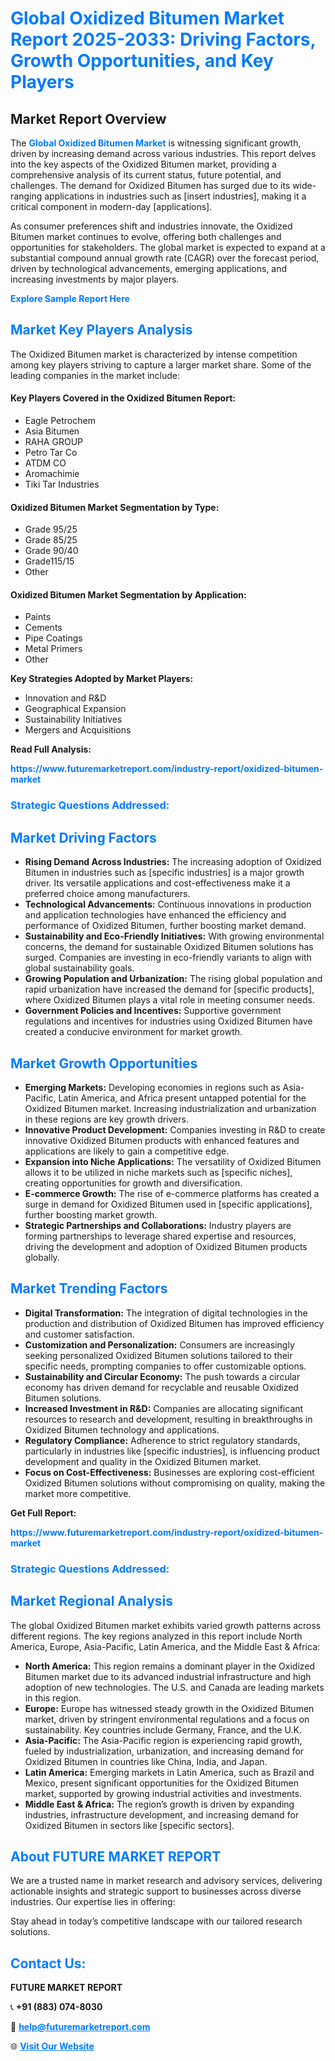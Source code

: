 <h1 style="color: #007BFF;">Global Oxidized Bitumen Market Report 2025-2033: Driving Factors, Growth Opportunities, and Key Players</h1>

<section id="overview">
<h2>Market Report Overview</h2>
<p>The <a href="https://www.futuremarketreport.com/industry-report/oxidized-bitumen-market" style="color: #007BFF; text-decoration: none;"><strong>Global Oxidized Bitumen Market</strong></a> is witnessing significant growth, driven by increasing demand across various industries. This report delves into the key aspects of the Oxidized Bitumen market, providing a comprehensive analysis of its current status, future potential, and challenges. The demand for Oxidized Bitumen has surged due to its wide-ranging applications in industries such as [insert industries], making it a critical component in modern-day [applications].</p>
<p>As consumer preferences shift and industries innovate, the Oxidized Bitumen market continues to evolve, offering both challenges and opportunities for stakeholders. The global market is expected to expand at a substantial compound annual growth rate (CAGR) over the forecast period, driven by technological advancements, emerging applications, and increasing investments by major players.</p>
</section>

<section id="overview">
<p><a href="https://www.futuremarketreport.com/request-sample/reportId=114380" style="color: #007BFF; text-decoration: none;"><strong>Explore Sample Report Here</strong></a></p>
</section>

<section id="key-players">
<h2 style="color: #007BFF;">Market Key Players Analysis</h2>
<p>The Oxidized Bitumen market is characterized by intense competition among key players striving to capture a larger market share. Some of the leading companies in the market include:</p>
<h4>Key Players Covered in the Oxidized Bitumen Report:</h4>
<ul><li>Eagle Petrochem</li><li>Asia Bitumen</li><li>RAHA GROUP</li><li>Petro Tar Co</li><li>ATDM CO</li><li>Aromachimie</li><li>Tiki Tar Industries</li></ul>
<h4>Oxidized Bitumen Market Segmentation by Type:</h4>
<ul><li>Grade 95/25</li><li>Grade 85/25</li><li>Grade 90/40</li><li>Grade115/15</li><li>Other</li></ul>

<h4>Oxidized Bitumen Market Segmentation by Application:</h4>
<ul><li>Paints</li><li>Cements</li><li>Pipe Coatings</li><li>Metal Primers</li><li>Other</li></ul>
<p><strong>Key Strategies Adopted by Market Players:</strong></p>
<ul>
<li>Innovation and R&D</li>
<li>Geographical Expansion</li>
<li>Sustainability Initiatives</li>
<li>Mergers and Acquisitions</li>
</ul>
</section>

<section>
<p><strong>Read Full Analysis: </strong></p><a href="https://www.futuremarketreport.com/industry-report/oxidized-bitumen-market" style="color: #007BFF; text-decoration: none;"><strong>https://www.futuremarketreport.com/industry-report/oxidized-bitumen-market</strong></a>
<h3 style="color: #007BFF;">Strategic Questions Addressed:</h3>
</section>

<section id="driving-factors">
<h2 style="color: #007BFF;">Market Driving Factors</h2>
<ul>
<li><strong>Rising Demand Across Industries:</strong> The increasing adoption of Oxidized Bitumen in industries such as [specific industries] is a major growth driver. Its versatile applications and cost-effectiveness make it a preferred choice among manufacturers.</li>
<li><strong>Technological Advancements:</strong> Continuous innovations in production and application technologies have enhanced the efficiency and performance of Oxidized Bitumen, further boosting market demand.</li>
<li><strong>Sustainability and Eco-Friendly Initiatives:</strong> With growing environmental concerns, the demand for sustainable Oxidized Bitumen solutions has surged. Companies are investing in eco-friendly variants to align with global sustainability goals.</li>
<li><strong>Growing Population and Urbanization:</strong> The rising global population and rapid urbanization have increased the demand for [specific products], where Oxidized Bitumen plays a vital role in meeting consumer needs.</li>
<li><strong>Government Policies and Incentives:</strong> Supportive government regulations and incentives for industries using Oxidized Bitumen have created a conducive environment for market growth.</li>
</ul>
</section>

<section id="growth-opportunities">
<h2 style="color: #007BFF;">Market Growth Opportunities</h2>
<ul>
<li><strong>Emerging Markets:</strong> Developing economies in regions such as Asia-Pacific, Latin America, and Africa present untapped potential for the Oxidized Bitumen market. Increasing industrialization and urbanization in these regions are key growth drivers.</li>
<li><strong>Innovative Product Development:</strong> Companies investing in R&D to create innovative Oxidized Bitumen products with enhanced features and applications are likely to gain a competitive edge.</li>
<li><strong>Expansion into Niche Applications:</strong> The versatility of Oxidized Bitumen allows it to be utilized in niche markets such as [specific niches], creating opportunities for growth and diversification.</li>
<li><strong>E-commerce Growth:</strong> The rise of e-commerce platforms has created a surge in demand for Oxidized Bitumen used in [specific applications], further boosting market growth.</li>
<li><strong>Strategic Partnerships and Collaborations:</strong> Industry players are forming partnerships to leverage shared expertise and resources, driving the development and adoption of Oxidized Bitumen products globally.</li>
</ul>
</section>

<section id="trending-factors">
<h2 style="color: #007BFF;">Market Trending Factors</h2>
<ul>
<li><strong>Digital Transformation:</strong> The integration of digital technologies in the production and distribution of Oxidized Bitumen has improved efficiency and customer satisfaction.</li>
<li><strong>Customization and Personalization:</strong> Consumers are increasingly seeking personalized Oxidized Bitumen solutions tailored to their specific needs, prompting companies to offer customizable options.</li>
<li><strong>Sustainability and Circular Economy:</strong> The push towards a circular economy has driven demand for recyclable and reusable Oxidized Bitumen solutions.</li>
<li><strong>Increased Investment in R&D:</strong> Companies are allocating significant resources to research and development, resulting in breakthroughs in Oxidized Bitumen technology and applications.</li>
<li><strong>Regulatory Compliance:</strong> Adherence to strict regulatory standards, particularly in industries like [specific industries], is influencing product development and quality in the Oxidized Bitumen market.</li>
<li><strong>Focus on Cost-Effectiveness:</strong> Businesses are exploring cost-efficient Oxidized Bitumen solutions without compromising on quality, making the market more competitive.</li>
</ul>
</section>

<section>
<p><strong>Get Full Report: </strong></p><a href="https://www.futuremarketreport.com/industry-report/oxidized-bitumen-market" style="color: #007BFF; text-decoration: none;"><strong>https://www.futuremarketreport.com/industry-report/oxidized-bitumen-market</strong></a>
<h3 style="color: #007BFF;">Strategic Questions Addressed:</h3>
</section>


<section id="regional-analysis">
<h2 style="color: #007BFF;">Market Regional Analysis</h2>
<p>The global Oxidized Bitumen market exhibits varied growth patterns across different regions. The key regions analyzed in this report include North America, Europe, Asia-Pacific, Latin America, and the Middle East & Africa:</p>
<ul>
<li><strong>North America:</strong> This region remains a dominant player in the Oxidized Bitumen market due to its advanced industrial infrastructure and high adoption of new technologies. The U.S. and Canada are leading markets in this region.</li>
<li><strong>Europe:</strong> Europe has witnessed steady growth in the Oxidized Bitumen market, driven by stringent environmental regulations and a focus on sustainability. Key countries include Germany, France, and the U.K.</li>
<li><strong>Asia-Pacific:</strong> The Asia-Pacific region is experiencing rapid growth, fueled by industrialization, urbanization, and increasing demand for Oxidized Bitumen in countries like China, India, and Japan.</li>
<li><strong>Latin America:</strong> Emerging markets in Latin America, such as Brazil and Mexico, present significant opportunities for the Oxidized Bitumen market, supported by growing industrial activities and investments.</li>
<li><strong>Middle East & Africa:</strong> The region’s growth is driven by expanding industries, infrastructure development, and increasing demand for Oxidized Bitumen in sectors like [specific sectors].</li>
</ul>
</section>

<footer>
<h2 style="color: #007BFF;">About FUTURE MARKET REPORT</h2>
<p>We are a trusted name in market research and advisory services, delivering actionable insights and strategic support to businesses across diverse industries. Our expertise lies in offering:</p>

<p>Stay ahead in today’s competitive landscape with our tailored research solutions.</p>

<h2 style="color: #007BFF;">Contact Us:</h2>
<p><strong>FUTURE MARKET REPORT</strong></p>
<p>📞 <strong>+91 (883) 074-8030</strong></p>
<p>📧 <strong><a href="mailto:help@futuremarketreport.com" style="color: #007BFF;">help@futuremarketreport.com</a></strong></p>
<p>🌐 <strong><a href="https://www.futuremarketreport.com/" style="color: #007BFF;">Visit Our Website</a></strong></p>
</footer>